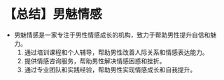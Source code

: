 # 【总结】男魅情感

-   男魅情感是一家专注于男性情感成长的机构，致力于帮助男性提升自信和魅力。
    1.  通过培训课程和个人辅导，帮助男性改善人际关系和情感表达能力。
    2.  提供情感咨询服务，帮助男性解决情感困惑和挫折。
    3.  通过专业团队和实践经验，帮助男性实现情感成长和自我提升。